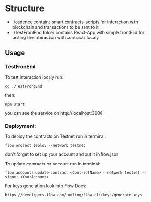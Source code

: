 # Structure

- ./cadence contains smart contracts, scripts for interaction with blockchain and transactions to be sent to it 
- ./TestFrontEnd folder contains React-App with simple frontEnd for testing the interaction with contracts localy

## Usage 

### TestFronEnd
To test interaction localy run:
    
    cd ./TestFrontEnd 
then:
    
    npm start 
you can see the service on http://localhost:3000

### Deployment:
To deploy the contracts on Testnet run in terminal:
    
    flow project deploy --network testnet
don't forget to set up your account and put it in flow.json

To update contracts on account run in terminal: 

    flow accounts update-contract <ContractName> --network testnet --signer <YourAccount>

For keys generation look into Flow Docs: 
    
    https://developers.flow.com/tooling/flow-cli/keys/generate-keys